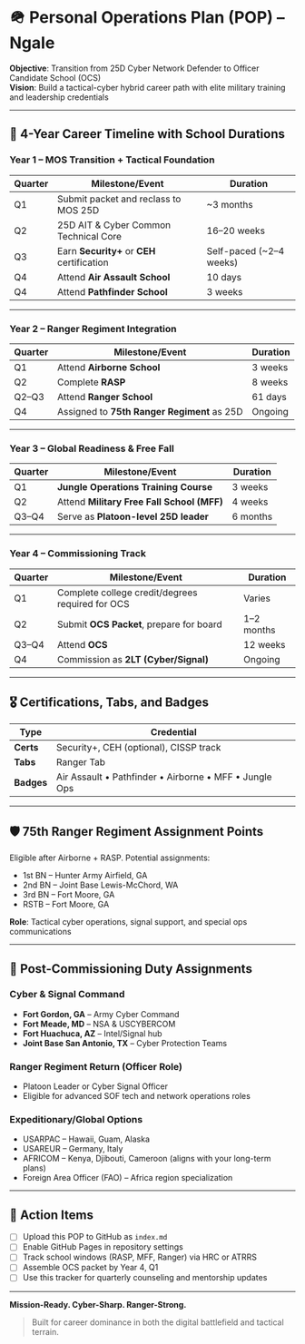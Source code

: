 # 🪖 Personal Operations Plan (POP) – Ngale

**Objective**: Transition from 25D Cyber Network Defender to Officer Candidate School (OCS)  
**Vision**: Build a tactical-cyber hybrid career path with elite military training and leadership credentials

---

## 📅 4-Year Career Timeline with School Durations

### Year 1 – MOS Transition + Tactical Foundation  
| Quarter | Milestone/Event                          | Duration     |
|---------|-------------------------------------------|--------------|
| Q1      | Submit packet and reclass to MOS 25D      | ~3 months    |
| Q2      | 25D AIT & Cyber Common Technical Core     | 16–20 weeks  |
| Q3      | Earn **Security+** or **CEH** certification | Self-paced (~2–4 weeks) |
| Q4      | Attend **Air Assault School**             | 10 days      |
| Q4      | Attend **Pathfinder School**              | 3 weeks      |

---

### Year 2 – Ranger Regiment Integration  
| Quarter | Milestone/Event                          | Duration     |
|---------|-------------------------------------------|--------------|
| Q1      | Attend **Airborne School**                | 3 weeks      |
| Q2      | Complete **RASP**                         | 8 weeks      |
| Q2–Q3   | Attend **Ranger School**                  | 61 days      |
| Q4      | Assigned to **75th Ranger Regiment** as 25D | Ongoing      |

---

### Year 3 – Global Readiness & Free Fall  
| Quarter | Milestone/Event                          | Duration     |
|---------|-------------------------------------------|--------------|
| Q1      | **Jungle Operations Training Course**     | 3 weeks      |
| Q2      | Attend **Military Free Fall School (MFF)**| 4 weeks      |
| Q3–Q4   | Serve as **Platoon-level 25D leader**     | 6 months     |

---

### Year 4 – Commissioning Track  
| Quarter | Milestone/Event                          | Duration     |
|---------|-------------------------------------------|--------------|
| Q1      | Complete college credit/degrees required for OCS | Varies  |
| Q2      | Submit **OCS Packet**, prepare for board | 1–2 months   |
| Q3–Q4   | Attend **OCS**                            | 12 weeks     |
| Q4      | Commission as **2LT (Cyber/Signal)**      | Ongoing      |

---

## 🎖️ Certifications, Tabs, and Badges

| Type            | Credential                      |
|-----------------|----------------------------------|
| **Certs**        | Security+, CEH (optional), CISSP track |
| **Tabs**         | Ranger Tab                      |
| **Badges**       | Air Assault • Pathfinder • Airborne • MFF • Jungle Ops |

---

## 🛡️ 75th Ranger Regiment Assignment Points

Eligible after Airborne + RASP. Potential assignments:

- 1st BN – Hunter Army Airfield, GA  
- 2nd BN – Joint Base Lewis-McChord, WA  
- 3rd BN – Fort Moore, GA  
- RSTB – Fort Moore, GA

**Role**: Tactical cyber operations, signal support, and special ops communications

---

## 📍 Post-Commissioning Duty Assignments

### Cyber & Signal Command
- **Fort Gordon, GA** – Army Cyber Command  
- **Fort Meade, MD** – NSA & USCYBERCOM  
- **Fort Huachuca, AZ** – Intel/Signal hub  
- **Joint Base San Antonio, TX** – Cyber Protection Teams

### Ranger Regiment Return (Officer Role)
- Platoon Leader or Cyber Signal Officer  
- Eligible for advanced SOF tech and network operations roles

### Expeditionary/Global Options
- USARPAC – Hawaii, Guam, Alaska  
- USAREUR – Germany, Italy  
- AFRICOM – Kenya, Djibouti, Cameroon (aligns with your long-term plans)  
- Foreign Area Officer (FAO) – Africa region specialization

---

## 📘 Action Items

- [ ] Upload this POP to GitHub as `index.md`  
- [ ] Enable GitHub Pages in repository settings  
- [ ] Track school windows (RASP, MFF, Ranger) via HRC or ATRRS  
- [ ] Assemble OCS packet by Year 4, Q1  
- [ ] Use this tracker for quarterly counseling and mentorship updates

---

**Mission-Ready. Cyber-Sharp. Ranger-Strong.**

> Built for career dominance in both the digital battlefield and tactical terrain.
